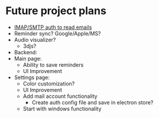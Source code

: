 # Future project plans

-   [IMAP/SMTP auth to read emails](https://medium.com/@akinremiolumide96/reading-email-data-with-node-js-cdacaa174cc7)
-   Reminder sync? Google/Apple/MS?
-   Audio visualizer?
    -   3djs?
-   Backend:
-   Main page:
    -   Ability to save reminders
    -   UI Improvement
-   Settings page:
    -   Color customization?
    -   UI Improvement
    -   Add mail account functionality
        -   Create auth config file and save in electron store?
    -   Start with windows functionality

